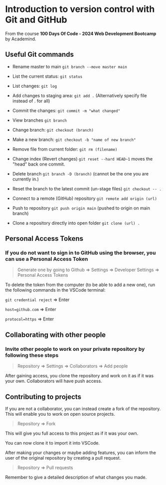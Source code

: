 # Introduction to version control with Git and GitHub

From the course **100 Days Of Code - 2024 Web Development Bootcamp** by Academind.

## Useful Git commands

- Rename master to main `git branch --move master main`

- List the current status: `git status`

- List changes: `git log`

- Add changes to staging area: `git add .` (Alternatively specify file instead of . for all)

- Commit the changes: `git commit -m "what changed"`

- View branches `git branch`

- Change branch: `git checkout (branch)`

- Make a new branch: `git checkout -b "name of new branch"`

- Remove file from current folder: `git rm (filename)`

- Change index (Revert changes) `git reset --hard HEAD~1` moves the "head" back one commit.

- Delete branch `git branch -D (branch)` (cannot be the one you are currently in.)

- Reset the branch to the latest commit (un-stage files) `git checkout -- .`

- Connect to a remote (GitHub) repository `git remote add origin (url)`

- Push to repository `git push origin main` (pushed to origin on main branch)

- Clone a repository directly into open folder `git clone (url) .`

## Personal Access Tokens

### If you do not want to sign in to GitHub using the browser, you can use a Personal Access Token

> Generate one by going to Github => Settings => Developer Settings => Personal Access Tokens

To delete the token from the computer (to be able to add a new one), run the following commands in the VSCode terminal:

`git credential reject` => Enter

`host=github.com` => Enter

`protocol=https` => Enter

## Collaborating with other people

### Invite other people to work on your private repository by following these steps

> Repository => Settings => Collaborators => Add people

After gaining access, you clone the repository and work on it as if it was your own. Collaborators will have push access.

## Contributing to projects

If you are not a collaborator, you can instead create a fork of the repository.
This will enable you to work on open source projects.

> Repository => Fork

This will give you full access to this project as if it was your own.

You can now clone it to import it into VSCode.

After making your changes or maybe adding features, you can inform the user of the original repository by creating a pull request.

> Repository => Pull requests

Remember to give a detailed description of what changes you made.
